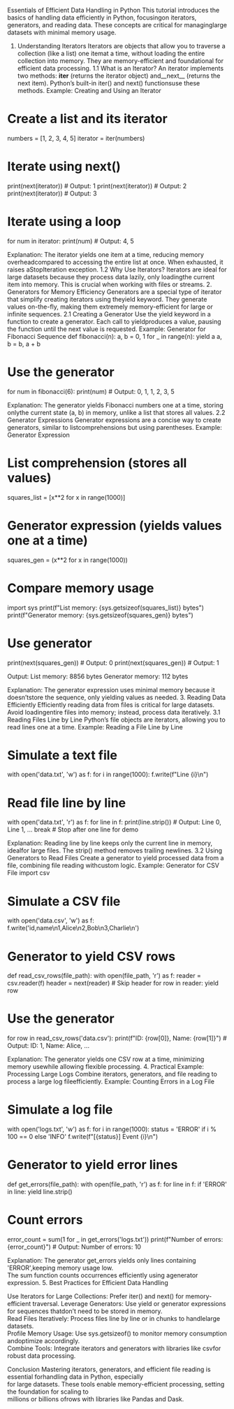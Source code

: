 Essentials of Efficient Data Handling in Python
This tutorial introduces the basics of handling data efficiently in Python, focusingon iterators, generators, and reading data. These concepts are critical for managinglarge datasets with minimal memory usage.
1. Understanding Iterators
Iterators are objects that allow you to traverse a collection (like a list) one itemat a time, without loading the entire collection into memory. They are memory-efficient and foundational for efficient data processing.
1.1 What is an Iterator?
An iterator implements two methods: __iter__ (returns the iterator object) and__next__ (returns the next item). Python’s built-in iter() and next() functionsuse these methods.
Example: Creating and Using an Iterator
# Create a list and its iterator
numbers = [1, 2, 3, 4, 5]
iterator = iter(numbers)

# Iterate using next()
print(next(iterator))  # Output: 1
print(next(iterator))  # Output: 2
print(next(iterator))  # Output: 3

# Iterate using a loop
for num in iterator:
    print(num)  # Output: 4, 5

Explanation: The iterator yields one item at a time, reducing memory overheadcompared to accessing the entire list at once. When exhausted, it raises aStopIteration exception.
1.2 Why Use Iterators?
Iterators are ideal for large datasets because they process data lazily, only loadingthe current item into memory. This is crucial when working with files or streams.
2. Generators for Memory Efficiency
Generators are a special type of iterator that simplify creating iterators using theyield keyword. They generate values on-the-fly, making them extremely memory-efficient for large or infinite sequences.
2.1 Creating a Generator
Use the yield keyword in a function to create a generator. Each call to yieldproduces a value, pausing the function until the next value is requested.
Example: Generator for Fibonacci Sequence
def fibonacci(n):
    a, b = 0, 1
    for _ in range(n):
        yield a
        a, b = b, a + b

# Use the generator
for num in fibonacci(6):
    print(num)  # Output: 0, 1, 1, 2, 3, 5

Explanation: The generator yields Fibonacci numbers one at a time, storing onlythe current state (a, b) in memory, unlike a list that stores all values.
2.2 Generator Expressions
Generator expressions are a concise way to create generators, similar to listcomprehensions but using parentheses.
Example: Generator Expression
# List comprehension (stores all values)
squares_list = [x**2 for x in range(1000)]

# Generator expression (yields values one at a time)
squares_gen = (x**2 for x in range(1000))

# Compare memory usage
import sys
print(f"List memory: {sys.getsizeof(squares_list)} bytes")
print(f"Generator memory: {sys.getsizeof(squares_gen)} bytes")

# Use generator
print(next(squares_gen))  # Output: 0
print(next(squares_gen))  # Output: 1

Output:
List memory: 8856 bytes
Generator memory: 112 bytes

Explanation: The generator expression uses minimal memory because it doesn’tstore the sequence, only yielding values as needed.
3. Reading Data Efficiently
Efficiently reading data from files is critical for large datasets. Avoid loadingentire files into memory; instead, process data iteratively.
3.1 Reading Files Line by Line
Python’s file objects are iterators, allowing you to read lines one at a time.
Example: Reading a File Line by Line
# Simulate a text file
with open('data.txt', 'w') as f:
    for i in range(1000):
        f.write(f"Line {i}\n")

# Read file line by line
with open('data.txt', 'r') as f:
    for line in f:
        print(line.strip())  # Output: Line 0, Line 1, ...
        break  # Stop after one line for demo

Explanation: Reading line by line keeps only the current line in memory, idealfor large files. The strip() method removes trailing newlines.
3.2 Using Generators to Read Files
Create a generator to yield processed data from a file, combining file reading withcustom logic.
Example: Generator for CSV File
import csv

# Simulate a CSV file
with open('data.csv', 'w') as f:
    f.write('id,name\n1,Alice\n2,Bob\n3,Charlie\n')

# Generator to yield CSV rows
def read_csv_rows(file_path):
    with open(file_path, 'r') as f:
        reader = csv.reader(f)
        header = next(reader)  # Skip header
        for row in reader:
            yield row

# Use the generator
for row in read_csv_rows('data.csv'):
    print(f"ID: {row[0]}, Name: {row[1]}")  # Output: ID: 1, Name: Alice, ...

Explanation: The generator yields one CSV row at a time, minimizing memory usewhile allowing flexible processing.
4. Practical Example: Processing Large Logs
Combine iterators, generators, and file reading to process a large log fileefficiently.
Example: Counting Errors in a Log File
# Simulate a log file
with open('logs.txt', 'w') as f:
    for i in range(1000):
        status = 'ERROR' if i % 100 == 0 else 'INFO'
        f.write(f"[{status}] Event {i}\n")

# Generator to yield error lines
def get_errors(file_path):
    with open(file_path, 'r') as f:
        for line in f:
            if 'ERROR' in line:
                yield line.strip()

# Count errors
error_count = sum(1 for _ in get_errors('logs.txt'))
print(f"Number of errors: {error_count}")  # Output: Number of errors: 10

Explanation: The generator get_errors yields only lines containing 'ERROR',keeping memory usage low.  
The sum function counts occurrences efficiently using agenerator expression.
5. Best Practices for Efficient Data Handling

Use Iterators for Large Collections: Prefer iter() and next() for memory-efficient traversal.
Leverage Generators: Use yield or generator expressions for sequences thatdon’t need to be stored in memory.  
Read Files Iteratively: Process files line by line or in chunks to handlelarge datasets.  
Profile Memory Usage: Use sys.getsizeof() to monitor memory consumption andoptimize accordingly.  
Combine Tools: Integrate iterators and generators with libraries like csvfor robust data processing.  

Conclusion
Mastering iterators, generators, and efficient file reading is essential forhandling data in Python, especially  
for large datasets. These tools enable memory-efficient processing, setting the foundation for scaling to  
millions or billions ofrows with libraries like Pandas and Dask.

